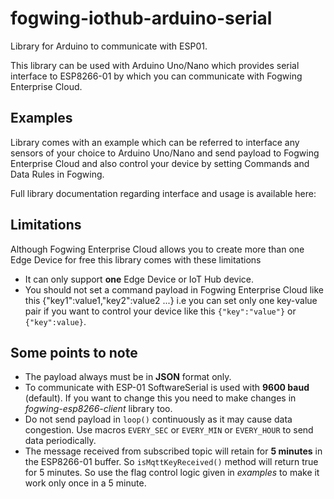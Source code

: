 # fogwing-iothub-arduino-serial
Library for Arduino to communicate with ESP01.

This library can be used with Arduino Uno/Nano which provides serial interface to ESP8266-01 by which you can communicate with Fogwing Enterprise Cloud.

## Examples
Library comes with an example which can be referred to interface any sensors of your choice to Arduino Uno/Nano and send payload to Fogwing Enterprise Cloud and also control your device by setting Commands and Data Rules in Fogwing.

Full library documentation regarding interface and usage is available here: <ARTICLE LINK HERE>

## Limitations
Although Fogwing Enterprise Cloud allows you to create more than one Edge Device for free this library comes with these limitations
 - It can only support **one** Edge Device or IoT Hub device.
 - You should not set a command payload in Fogwing Enterprise Cloud like this {"key1":value1,"key2":value2 ...} i.e you can set only one key-value pair if you want to control your device like this `{"key":"value"}` or `{"key":value}`.
 
 ## Some points to note
  - The payload always must be in **JSON** format only.
  - To communicate with ESP-01 SoftwareSerial is used with **9600 baud** (default). If you want to change this you need to make changes in *fogwing-esp8266-client* library too.
  - Do not send payload in `loop()` continuously as it may cause data congestion. Use macros `EVERY_SEC` or `EVERY_MIN` or `EVERY_HOUR` to send data periodically.
  - The message received from subscribed topic will retain for **5 minutes** in the ESP8266-01 buffer. So `isMqttKeyReceived()` method will return true for 5 minutes. So use the flag control logic given in *examples* to make it work only once in a 5 minute.

